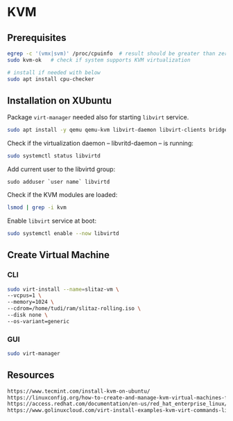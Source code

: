 # KVM 
## Prerequisites
```bash
egrep -c '(vmx|svm)' /proc/cpuinfo  # result should be greater than zero
sudo kvm-ok   # check if system supports KVM virtualization

# install if needed with below
sudo apt install cpu-checker
```
## Installation on XUbuntu
Package `virt-manager` needed also for starting `libvirt` service.
```bash
sudo apt install -y qemu qemu-kvm libvirt-daemon libvirt-clients bridge-utils virt-manager
```
Check if the virtualization daemon – libvritd-daemon – is running:
```bash
sudo systemctl status libvirtd
```
Add current user to the libvirtd group:
```
sudo adduser `user name` libvirtd
```
Check if the KVM modules are loaded:
```bash
lsmod | grep -i kvm
```
Enable `libvirt` service at boot:
```bash
sudo systemctl enable --now libvirtd
```
## Create Virtual Machine
### CLI
```bash
sudo virt-install --name=slitaz-vm \
--vcpus=1 \
--memory=1024 \
--cdrom=/home/tudi/ram/slitaz-rolling.iso \
--disk none \
--os-variant=generic
```
### GUI
```bash
sudo virt-manager
```

## Resources
```html
https://www.tecmint.com/install-kvm-on-ubuntu/
https://linuxconfig.org/how-to-create-and-manage-kvm-virtual-machines-from-cli
https://access.redhat.com/documentation/en-us/red_hat_enterprise_linux/7/html/virtualization_deployment_and_administration_guide/sect-guest_virtual_machine_installation_overview-creating_guests_with_virt_install
https://www.golinuxcloud.com/virt-install-examples-kvm-virt-commands-linux/
```
